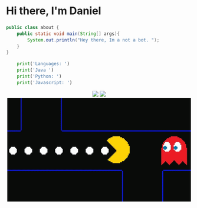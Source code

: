 # Hi there, I'm Daniel

```java
public class about {
    public static void main(String[] args){
        System.out.println("Hey there, Im a not a bot. ");
    }
}
```
```py 
    print('Languages: ')
    print('Java ')
    print('Python: ')
    print('Javascript: ')
```

<div align="center">
    <img  src='https://github-readme-stats.vercel.app/api?username=kingDaniel2004&count_private=true&show_icons=true&theme=onedark'>
    <img  src='https://github-readme-stats.vercel.app/api/top-langs/?username=kingDaniel2004&langs_count=8&theme=onedark'>
</div>
</div>

<div align="center">
    <img  src='tenor.gif'>
</div>

